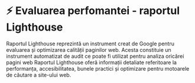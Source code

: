 # ⚡ Evaluarea perfomantei - raportul Lighthouse

Raportul Lighthouse reprezintă un instrument creat de Google pentru evaluarea și optimizarea calității paginilor web. Acesta constituie un instrument automatizat de audit ce poate fi utilizat pentru analiza oricărei pagini web Raportul Lighthouse oferă informații detaliate referitoare la performanța, accesibilitatea, bunele practici și optimizare pentru motoarele de căutare a site-ului web.
